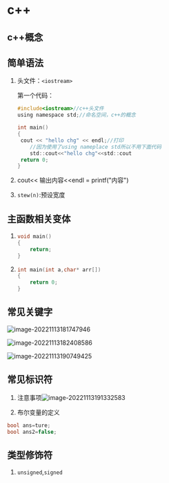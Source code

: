 # c++

## c++概念



## 简单语法

1. 头文件：`<iostream>`

   第一个代码：

   ```c
   #include<iostream>//c++头文件
   using namespace std;//命名空间，c++的概念
   
   int main()
   {
   	cout << "hello chg" << endl;//打印
       //因为使用了using nameplace std所以不用下面代码
       std::cout<<"hello chg"<<std::cout
   	return 0;
   }
   ```

2. cout<< 输出内容<<endl  =  printf("内容")

3. `stew(n)`:预设宽度

## 主函数相关变体

1. ```c
   void main()
   {
       return;
   }
   ```

2. ```c
   int main(int a,char* arr[])
   {
       return 0;
   }
   ```



## 常见关键字

![image-20221113181747946](C:\Users\12414\AppData\Roaming\Typora\typora-user-images\image-20221113181747946.png)

![image-20221113182408586](C:\Users\12414\AppData\Roaming\Typora\typora-user-images\image-20221113182408586.png)

![image-20221113190749425](C:\Users\12414\AppData\Roaming\Typora\typora-user-images\image-20221113190749425.png)

## 常见标识符

1. 注意事项![image-20221113191332583](C:\Users\12414\AppData\Roaming\Typora\typora-user-images\image-20221113191332583.png)

2.  布尔变量的定义

   ```c
   bool ans=ture;
   bool ans2=false;
   ```



## 类型修饰符

1. `unsigned`,`signed`

 